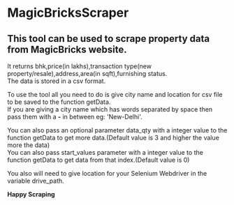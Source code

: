 # MagicBricksScraper

## This tool can be used to scrape property data from MagicBricks website.<br/>
It returns bhk,price(in lakhs),transaction type(new property/resale),address,area(in sqft),furnishing status.<br/>
The data is stored in a csv format.<br/>

To use the tool all you need to do is give city name and location for csv file to be saved to the function getData.<br/>If you are giving a city name which has words separated by space then pass them with a <b>-</b> in between eg: 'New-Delhi'.<br/>

You can also pass an optional parameter data_qty with a integer value to the function getData to get more data.(Default value is 3 and higher the value more the data)<br/>
You can also pass start_values parameter with a integer value to the function getData to get data from that index.(Default value is 0)</br>

You also will need to give location for your Selenium Webdriver in the variable drive_path.<br/>

<b>Happy Scraping</b>
